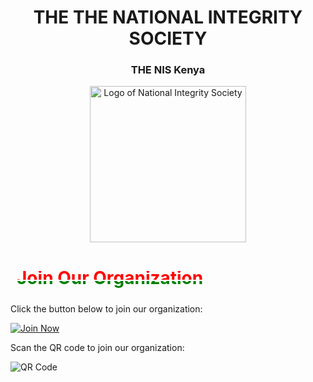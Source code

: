 <div align="center">

# THE THE NATIONAL INTEGRITY SOCIETY

### THE NIS Kenya

</div>
<div align="center">

<img src="https://democracyinafrica.org/wp-content/uploads/2024/07/Designer.jpeg" alt="Logo of National Integrity Society" width="250"/>

</div>


## <div style="text-align: center;">
  <span style="display: inline-block; padding: 10px; font-size: 2em; font-weight: bold; background: linear-gradient(to bottom, black 25%, white 25%, white 30%, red 30%, red 55%, white 55%, white 60%, green 60%); color: transparent; -webkit-background-clip: text; background-clip: text;">
    Join Our Organization
  </span>
</div>



Click the button below to join our organization:

[![Join Now](https://github.com/franfreezy/your-repo/gh-pages/button.png)](https://your-username.github.io/your-repo/)

Scan the QR code to join our organization:

![QR Code](https://github.com/franfreezy/your-repo/gh-pages/qrcode.png)
